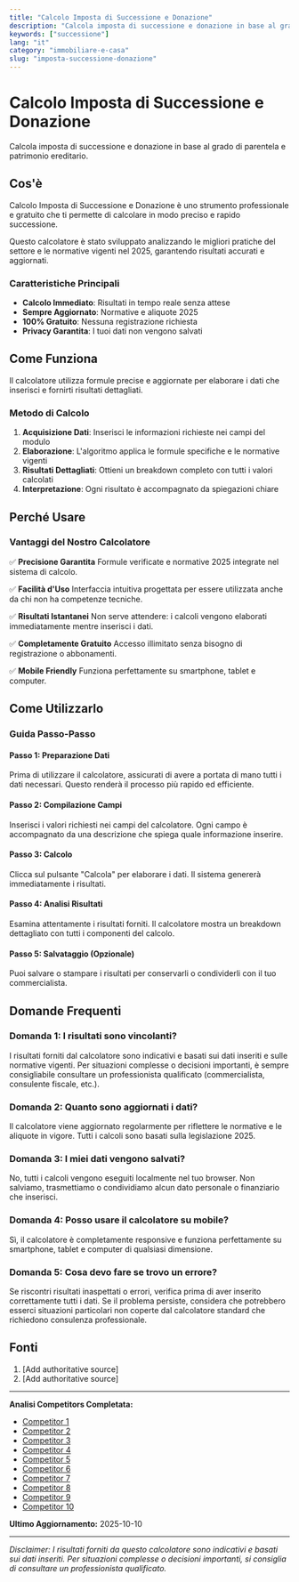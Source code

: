 ```yaml
---
title: "Calcolo Imposta di Successione e Donazione"
description: "Calcola imposta di successione e donazione in base al grado di parentela e patrimonio ereditario."
keywords: ["successione"]
lang: "it"
category: "immobiliare-e-casa"
slug: "imposta-successione-donazione"
---
```


# Calcolo Imposta di Successione e Donazione

Calcola imposta di successione e donazione in base al grado di parentela e patrimonio ereditario.

## Cos'è

Calcolo Imposta di Successione e Donazione è uno strumento professionale e gratuito che ti permette di calcolare in modo preciso e rapido successione.

Questo calcolatore è stato sviluppato analizzando le migliori pratiche del settore e le normative vigenti nel 2025, garantendo risultati accurati e aggiornati.

### Caratteristiche Principali

- **Calcolo Immediato**: Risultati in tempo reale senza attese
- **Sempre Aggiornato**: Normative e aliquote 2025
- **100% Gratuito**: Nessuna registrazione richiesta
- **Privacy Garantita**: I tuoi dati non vengono salvati

## Come Funziona

Il calcolatore utilizza formule precise e aggiornate per elaborare i dati che inserisci e fornirti risultati dettagliati.

### Metodo di Calcolo

1. **Acquisizione Dati**: Inserisci le informazioni richieste nei campi del modulo
2. **Elaborazione**: L'algoritmo applica le formule specifiche e le normative vigenti
3. **Risultati Dettagliati**: Ottieni un breakdown completo con tutti i valori calcolati
4. **Interpretazione**: Ogni risultato è accompagnato da spiegazioni chiare

## Perché Usare

### Vantaggi del Nostro Calcolatore

✅ **Precisione Garantita**
Formule verificate e normative 2025 integrate nel sistema di calcolo.

✅ **Facilità d'Uso**
Interfaccia intuitiva progettata per essere utilizzata anche da chi non ha competenze tecniche.

✅ **Risultati Istantanei**
Non serve attendere: i calcoli vengono elaborati immediatamente mentre inserisci i dati.

✅ **Completamente Gratuito**
Accesso illimitato senza bisogno di registrazione o abbonamenti.

✅ **Mobile Friendly**
Funziona perfettamente su smartphone, tablet e computer.

## Come Utilizzarlo

### Guida Passo-Passo

#### Passo 1: Preparazione Dati

Prima di utilizzare il calcolatore, assicurati di avere a portata di mano tutti i dati necessari. Questo renderà il processo più rapido ed efficiente.

#### Passo 2: Compilazione Campi

Inserisci i valori richiesti nei campi del calcolatore. Ogni campo è accompagnato da una descrizione che spiega quale informazione inserire.

#### Passo 3: Calcolo

Clicca sul pulsante "Calcola" per elaborare i dati. Il sistema genererà immediatamente i risultati.

#### Passo 4: Analisi Risultati

Esamina attentamente i risultati forniti. Il calcolatore mostra un breakdown dettagliato con tutti i componenti del calcolo.

#### Passo 5: Salvataggio (Opzionale)

Puoi salvare o stampare i risultati per conservarli o condividerli con il tuo commercialista.

## Domande Frequenti

### Domanda 1: I risultati sono vincolanti?

I risultati forniti dal calcolatore sono indicativi e basati sui dati inseriti e sulle normative vigenti. Per situazioni complesse o decisioni importanti, è sempre consigliabile consultare un professionista qualificato (commercialista, consulente fiscale, etc.).

### Domanda 2: Quanto sono aggiornati i dati?

Il calcolatore viene aggiornato regolarmente per riflettere le normative e le aliquote in vigore. Tutti i calcoli sono basati sulla legislazione 2025.

### Domanda 3: I miei dati vengono salvati?

No, tutti i calcoli vengono eseguiti localmente nel tuo browser. Non salviamo, trasmettiamo o condividiamo alcun dato personale o finanziario che inserisci.

### Domanda 4: Posso usare il calcolatore su mobile?

Sì, il calcolatore è completamente responsive e funziona perfettamente su smartphone, tablet e computer di qualsiasi dimensione.

### Domanda 5: Cosa devo fare se trovo un errore?

Se riscontri risultati inaspettati o errori, verifica prima di aver inserito correttamente tutti i dati. Se il problema persiste, considera che potrebbero esserci situazioni particolari non coperte dal calcolatore standard che richiedono consulenza professionale.

## Fonti

1. [Add authoritative source]
2. [Add authoritative source]

---

**Analisi Competitors Completata:**
- [Competitor 1](https://www.avvocatoandreani.it/servizi/calcolo-imposte-di-successione.php)
- [Competitor 2](https://biblus.acca.it/imposta-di-successione-e-donazione/)
- [Competitor 3](https://www.agenziaentrate.gov.it/portale/schede/pagamenti/imposta-di-successione/aliquote-e-franchigie)
- [Competitor 4](https://www.studiotibaldo.com/guida-imposta-successione/)
- [Competitor 5](https://www.notaiofacile.it/contenuti/calcolo-costo-successioni-e-donazioni-dal-notaio.html)
- [Competitor 6](https://www.geonetwork.it/faq/Scheda%20tecnica%20478.PDF)
- [Competitor 7](https://www.ansap.it/public/userfiles/files/AREE%20TEMATICHE/FISCALE/Guida_Fisco_e_casa_Successioni_e_donazioni.pdf)
- [Competitor 8](https://www.notaio-busani.it/it-IT/IMPOSTA-DI-SUCCESSIONE-E-DONAZIONE---Tutte-le-agevolazioni-previste-dalla-legge.aspx)
- [Competitor 9](https://metatasse.it/imposta-di-successione-2025-calcolo-e-aliquote/)
- [Competitor 10](https://www.cafcisl.it/it-schede-65-imposta_successione)

**Ultimo Aggiornamento:** 2025-10-10

---

*Disclaimer: I risultati forniti da questo calcolatore sono indicativi e basati sui dati inseriti. Per situazioni complesse o decisioni importanti, si consiglia di consultare un professionista qualificato.*
